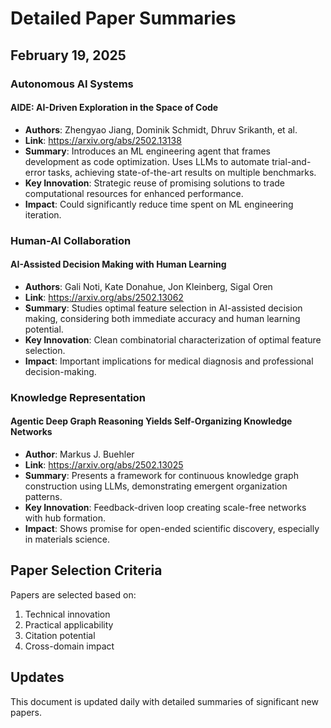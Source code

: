 # Detailed Paper Summaries

## February 19, 2025

### Autonomous AI Systems

#### AIDE: AI-Driven Exploration in the Space of Code
- **Authors**: Zhengyao Jiang, Dominik Schmidt, Dhruv Srikanth, et al.
- **Link**: https://arxiv.org/abs/2502.13138
- **Summary**: Introduces an ML engineering agent that frames development as code optimization. Uses LLMs to automate trial-and-error tasks, achieving state-of-the-art results on multiple benchmarks.
- **Key Innovation**: Strategic reuse of promising solutions to trade computational resources for enhanced performance.
- **Impact**: Could significantly reduce time spent on ML engineering iteration.

### Human-AI Collaboration

#### AI-Assisted Decision Making with Human Learning
- **Authors**: Gali Noti, Kate Donahue, Jon Kleinberg, Sigal Oren
- **Link**: https://arxiv.org/abs/2502.13062
- **Summary**: Studies optimal feature selection in AI-assisted decision making, considering both immediate accuracy and human learning potential.
- **Key Innovation**: Clean combinatorial characterization of optimal feature selection.
- **Impact**: Important implications for medical diagnosis and professional decision-making.

### Knowledge Representation

#### Agentic Deep Graph Reasoning Yields Self-Organizing Knowledge Networks
- **Author**: Markus J. Buehler
- **Link**: https://arxiv.org/abs/2502.13025
- **Summary**: Presents a framework for continuous knowledge graph construction using LLMs, demonstrating emergent organization patterns.
- **Key Innovation**: Feedback-driven loop creating scale-free networks with hub formation.
- **Impact**: Shows promise for open-ended scientific discovery, especially in materials science.

## Paper Selection Criteria
Papers are selected based on:
1. Technical innovation
2. Practical applicability
3. Citation potential
4. Cross-domain impact

## Updates
This document is updated daily with detailed summaries of significant new papers.
